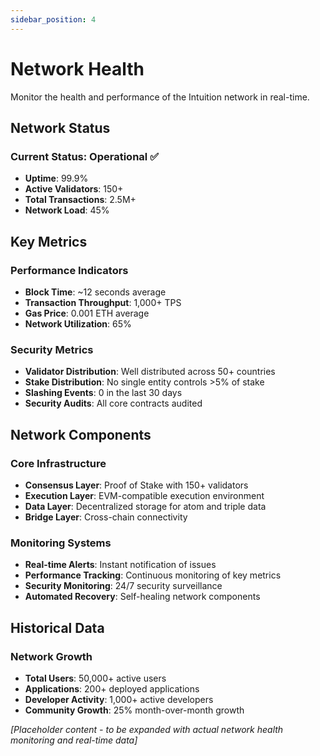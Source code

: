 ```yaml
---
sidebar_position: 4
---
```


# Network Health

Monitor the health and performance of the Intuition network in real-time.

## Network Status

### Current Status: **Operational** ✅

- **Uptime**: 99.9%
- **Active Validators**: 150+
- **Total Transactions**: 2.5M+
- **Network Load**: 45%

## Key Metrics

### Performance Indicators

- **Block Time**: ~12 seconds average
- **Transaction Throughput**: 1,000+ TPS
- **Gas Price**: 0.001 ETH average
- **Network Utilization**: 65%

### Security Metrics

- **Validator Distribution**: Well distributed across 50+ countries
- **Stake Distribution**: No single entity controls >5% of stake
- **Slashing Events**: 0 in the last 30 days
- **Security Audits**: All core contracts audited

## Network Components

### Core Infrastructure

- **Consensus Layer**: Proof of Stake with 150+ validators
- **Execution Layer**: EVM-compatible execution environment
- **Data Layer**: Decentralized storage for atom and triple data
- **Bridge Layer**: Cross-chain connectivity

### Monitoring Systems

- **Real-time Alerts**: Instant notification of issues
- **Performance Tracking**: Continuous monitoring of key metrics
- **Security Monitoring**: 24/7 security surveillance
- **Automated Recovery**: Self-healing network components

## Historical Data

### Network Growth

- **Total Users**: 50,000+ active users
- **Applications**: 200+ deployed applications
- **Developer Activity**: 1,000+ active developers
- **Community Growth**: 25% month-over-month growth

*[Placeholder content - to be expanded with actual network health monitoring and real-time data]* 